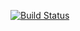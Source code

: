 [![Build Status](https://travis-ci.org/xgbi/assertj-vaadin.png?branch=develop)](https://travis-ci.org/xgbi/assertj-vaadin)
